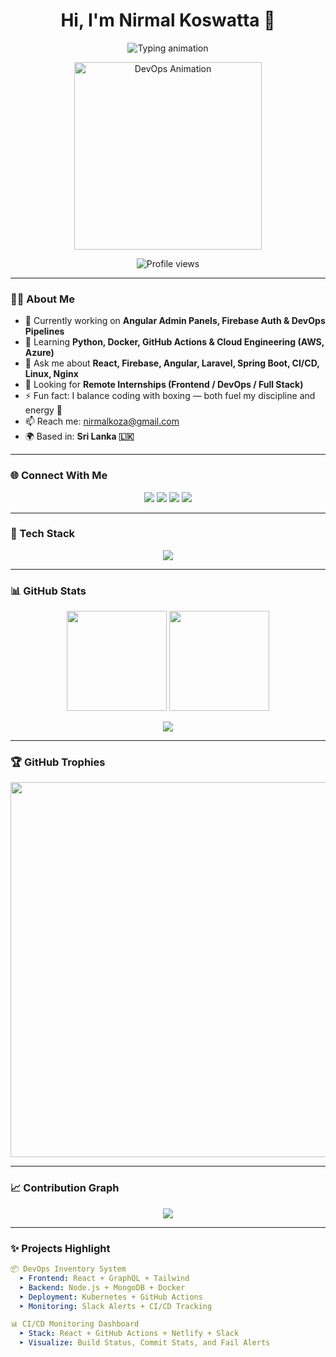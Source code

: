 <h1 align="center">Hi, I'm <b>Nirmal Koswatta</b> 👋</h1>

<p align="center">
  <img src="https://readme-typing-svg.herokuapp.com?font=Fira+Code&size=24&pause=800&color=4A90E2&center=true&vCenter=true&width=600&lines=DevOps+Engineer+%7C+Full-Stack+Developer;React+%7C+Node+%7C+Kubernetes+%7C+MongoDB;CI%2FCD+%7C+GitHub+Actions+%7C+Docker+%7C+Cloud;Builder+of+Real-world+Projects;Code.+Deploy.+Monitor.+Repeat." alt="Typing animation" />
</p>

<p align="center">
  <img src="https://media.giphy.com/media/L1R1tvI9svkIWwpVYr/giphy.gif" width="300" alt="DevOps Animation"/>
</p>

<p align="center">
  <img src="https://komarev.com/ghpvc/?username=nirmalkoswatta&style=flat-square&color=blue" alt="Profile views" />
</p>

---

### 👨‍💻 About Me

- 🔭 Currently working on **Angular Admin Panels, Firebase Auth & DevOps Pipelines**
- 🌱 Learning **Python, Docker, GitHub Actions & Cloud Engineering (AWS, Azure)**
- 💬 Ask me about **React, Firebase, Angular, Laravel, Spring Boot, CI/CD, Linux, Nginx**
- 🤝 Looking for **Remote Internships (Frontend / DevOps / Full Stack)**
- ⚡ Fun fact: I balance coding with boxing — both fuel my discipline and energy 💪
- 📫 Reach me: [nirmalkoza@gmail.com](mailto:nirmalkoza@gmail.com)
- 🌍 Based in: **Sri Lanka 🇱🇰**

---

### 🌐 Connect With Me

<p align="center">
  <a href="mailto:nirmalkoza@gmail.com"><img src="https://img.shields.io/badge/Gmail-D14836?style=for-the-badge&logo=gmail&logoColor=white" /></a>
  <a href="https://linkedin.com/in/nirmal-koswatta-a7889b281" target="_blank"><img src="https://img.shields.io/badge/LinkedIn-0077B5?style=for-the-badge&logo=linkedin&logoColor=white" /></a>
  <a href="https://instagram.com/nirmal_kosa" target="_blank"><img src="https://img.shields.io/badge/Instagram-E4405F?style=for-the-badge&logo=instagram&logoColor=white" /></a>
  <a href="https://twitter.com/NKosa003" target="_blank"><img src="https://img.shields.io/badge/Twitter-1DA1F2?style=for-the-badge&logo=twitter&logoColor=white" /></a>
</p>

---

### 🚀 Tech Stack

<p align="center">
  <img src="https://skillicons.dev/icons?i=html,css,js,react,redux,angular,nodejs,express,php,java,python,c,cpp,mongodb,mysql,firebase,docker,kubernetes,nginx,git,linux,figma" />
</p>

---

### 📊 GitHub Stats

<p align="center">
  <img src="https://github-readme-stats.vercel.app/api?username=nirmalkoswatta&show_icons=true&theme=react&hide=issues&hide_border=true" height="160"/>
  <img src="https://github-readme-streak-stats.herokuapp.com/?user=nirmalkoswatta&theme=react&hide_border=true" height="160"/>
</p>

<p align="center">
  <img src="https://github-readme-stats.vercel.app/api/top-langs/?username=nirmalkoswatta&layout=compact&theme=react&hide_border=true&langs_count=6" />
</p>

---

### 🏆 GitHub Trophies

<p align="center">
  <img src="https://github-profile-trophy.vercel.app/?username=nirmalkoswatta&theme=flat&no-frame=true&title=Commit,PullRequest,Issues,Repositories&row=2&column=4&margin-w=15&margin-h=15" width="600" />
</p>

---

### 📈 Contribution Graph

<p align="center">
  <img src="https://github-readme-activity-graph.vercel.app/graph?username=nirmalkoswatta&theme=github-compact&bg_color=ffffff&color=4A90E2&line=F57C00&point=F57C00&hide_border=true" />
</p>

---

### ✨ Projects Highlight

```yaml
📦 DevOps Inventory System
  ➤ Frontend: React + GraphQL + Tailwind
  ➤ Backend: Node.js + MongoDB + Docker
  ➤ Deployment: Kubernetes + GitHub Actions
  ➤ Monitoring: Slack Alerts + CI/CD Tracking

📊 CI/CD Monitoring Dashboard
  ➤ Stack: React + GitHub Actions + Netlify + Slack
  ➤ Visualize: Build Status, Commit Stats, and Fail Alerts
